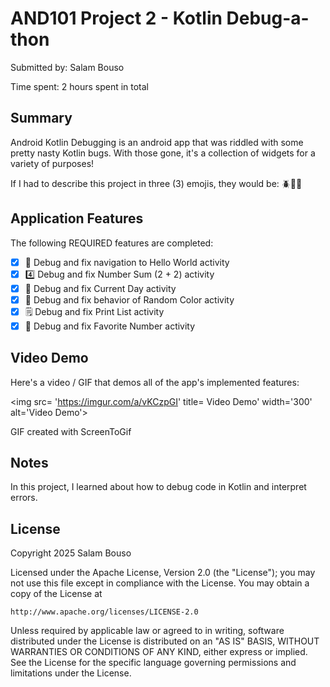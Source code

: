 # AND101 Project 2 - Kotlin Debug-a-thon

Submitted by: Salam Bouso

Time spent: 2 hours spent in total

## Summary

Android Kotlin Debugging is an android app that was riddled with some pretty nasty Kotlin bugs.  With those gone, it's a collection of widgets for a variety of purposes!  

If I had to describe this project in three (3) emojis, they would be: 🪲💢😤
## Application Features

The following REQUIRED features are completed:

- [X] 👋 Debug and fix navigation to Hello World activity
- [X] 4️⃣ Debug and fix Number Sum (2 + 2) activity
- [X] 📅 Debug and fix Current Day activity 
- [X] 🌈 Debug and fix behavior of Random Color activity
- [X] 🗒️ Debug and fix Print List activity
- [X] 💯 Debug and fix Favorite Number activity

## Video Demo

Here's a video / GIF that demos all of the app's implemented features:

<img src= 'https://imgur.com/a/vKCzpGI' title= Video Demo' width='300' alt='Video Demo'>

GIF created with ScreenToGif

## Notes

In this project, I learned about how to debug code in Kotlin and interpret errors. 

## License

Copyright 2025 Salam Bouso

Licensed under the Apache License, Version 2.0 (the "License");
you may not use this file except in compliance with the License.
You may obtain a copy of the License at

    http://www.apache.org/licenses/LICENSE-2.0

Unless required by applicable law or agreed to in writing, software
distributed under the License is distributed on an "AS IS" BASIS,
WITHOUT WARRANTIES OR CONDITIONS OF ANY KIND, either express or implied.
See the License for the specific language governing permissions and
limitations under the License.
